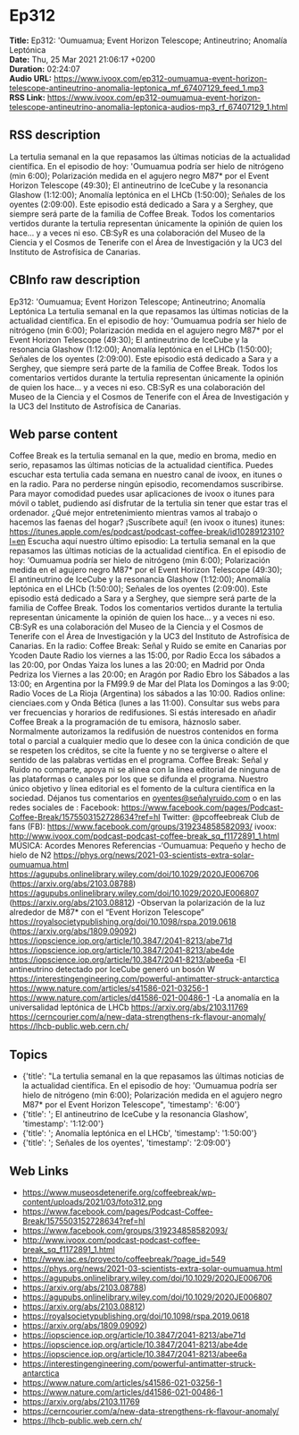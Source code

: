 # Ep312  
**Title:** Ep312: 'Oumuamua; Event Horizon Telescope; Antineutrino; Anomalía Leptónica  
**Date:** Thu, 25 Mar 2021 21:06:17 +0200  
**Duration:** 02:24:07  
**Audio URL:** https://www.ivoox.com/ep312-oumuamua-event-horizon-telescope-antineutrino-anomalia-leptonica_mf_67407129_feed_1.mp3  
**RSS Link:** https://www.ivoox.com/ep312-oumuamua-event-horizon-telescope-antineutrino-anomalia-leptonica-audios-mp3_rf_67407129_1.html  

## RSS description
La tertulia semanal en la que repasamos las últimas noticias de la actualidad científica. En el episodio de hoy: 'Oumuamua podría ser hielo de nitrógeno (min 6:00); Polarización medida en el agujero negro M87* por el Event Horizon Telescope (49:30); El antineutrino de IceCube y la resonancia Glashow (1:12:00); Anomalía leptónica en el LHCb (1:50:00); Señales de los oyentes (2:09:00). Este episodio está dedicado a Sara y a Serghey, que siempre será parte de la familia de Coffee Break. Todos los comentarios vertidos durante la tertulia representan únicamente la opinión de quien los hace... y a veces ni eso. CB:SyR es una colaboración del Museo de la Ciencia y el Cosmos de Tenerife con el Área de Investigación y la UC3 del Instituto de Astrofísica de Canarias.

## CBInfo raw description
Ep312: 'Oumuamua; Event Horizon Telescope; Antineutrino; Anomalía Leptónica
La tertulia semanal en la que repasamos las últimas noticias de la actualidad científica. En el episodio de hoy: 'Oumuamua podría ser hielo de nitrógeno (min 6:00); Polarización medida en el agujero negro M87* por el Event Horizon Telescope (49:30); El antineutrino de IceCube y la resonancia Glashow (1:12:00); Anomalía leptónica en el LHCb (1:50:00); Señales de los oyentes (2:09:00). Este episodio está dedicado a Sara y a Serghey, que siempre será parte de la familia de Coffee Break. Todos los comentarios vertidos durante la tertulia representan únicamente la opinión de quien los hace... y a veces ni eso. CB:SyR es una colaboración del Museo de la Ciencia y el Cosmos de Tenerife con el Área de Investigación y la UC3 del Instituto de Astrofísica de Canarias.


## Web parse content
Coffee Break es la tertulia semanal en la que, medio en broma, medio en serio, repasamos las últimas noticias de la actualidad científica. Puedes escuchar esta tertulia cada semana en nuestro canal de ivoox, en itunes o en la radio. Para no perderse ningún episodio, recomendamos suscribirse. Para mayor comodidad puedes usar aplicaciones de ivoox o itunes para móvil o tablet, pudiendo así disfrutar de la tertulia sin tener que estar tras el ordenador. ¿Qué mejor entretenimiento mientras vamos al trabajo o hacemos las faenas del hogar? ¡Suscríbete aquí! (en ivoox o itunes) itunes: https://itunes.apple.com/es/podcast/podcast-coffee-break/id1028912310?l=en Escucha aquí nuestro último episodio: La tertulia semanal en la que repasamos las últimas noticias de la actualidad científica. En el episodio de hoy: ‘Oumuamua podría ser hielo de nitrógeno (min 6:00); Polarización medida en el agujero negro M87* por el Event Horizon Telescope (49:30); El antineutrino de IceCube y la resonancia Glashow (1:12:00); Anomalía leptónica en el LHCb (1:50:00); Señales de los oyentes (2:09:00). Este episodio está dedicado a Sara y a Serghey, que siempre será parte de la familia de Coffee Break. Todos los comentarios vertidos durante la tertulia representan únicamente la opinión de quien los hace… y a veces ni eso. CB:SyR es una colaboración del Museo de la Ciencia y el Cosmos de Tenerife con el Área de Investigación y la UC3 del Instituto de Astrofísica de Canarias. En la radio: Coffee Break: Señal y Ruido se emite en Canarias por Ycoden Daute Radio los viernes a las 15:00, por Radio Ecca los sábados a las 20:00, por Ondas Yaiza los lunes a las 20:00; en Madrid por Onda Pedriza los Viernes a las 20:00; en Aragón por Radio Ebro los Sábados a las 13:00; en Argentina por la FM99.9 de Mar del Plata los Domingos a las 9:00; Radio Voces de La Rioja (Argentina) los sábados a las 10:00. Radios online: cienciaes.com y Onda Bética (lunes a las 11:00). Consultar sus webs para ver frecuencias y horarios de redifusiones. Si estás interesado en añadir Coffee Break a la programación de tu emisora, háznoslo saber. Normalmente autorizamos la redifusión de nuestros contenidos en forma total o parcial a cualquier medio que lo desee con la única condición de que se respeten los créditos, se cite la fuente y no se tergiverse o altere el sentido de las palabras vertidas en el programa. Coffee Break: Señal y Ruido no comparte, apoya ni se alinea con la línea editorial de ninguna de las plataformas o canales por los que se difunda el programa. Nuestro único objetivo y línea editorial es el fomento de la cultura científica en la sociedad. Déjanos tus comentarios en oyentes@señalyruido.com o en las redes sociales de : Facebook: https://www.facebook.com/pages/Podcast-Coffee-Break/1575503152728634?ref=hl Twitter: @pcoffeebreak Club de fans (FB): https://www.facebook.com/groups/319234858582093/ ivoox: http://www.ivoox.com/podcast-podcast-coffee-break_sq_f1172891_1.html MÚSICA: Acordes Menores Referencias -‘Oumuamua: Pequeño y hecho de hielo de N2 https://phys.org/news/2021-03-scientists-extra-solar-oumuamua.html https://agupubs.onlinelibrary.wiley.com/doi/10.1029/2020JE006706 (https://arxiv.org/abs/2103.08788) https://agupubs.onlinelibrary.wiley.com/doi/10.1029/2020JE006807 (https://arxiv.org/abs/2103.08812) -Observan la polarización de la luz alrededor de M87* con el “Event Horizon Telescope” https://royalsocietypublishing.org/doi/10.1098/rspa.2019.0618 (https://arxiv.org/abs/1809.09092) https://iopscience.iop.org/article/10.3847/2041-8213/abe71d https://iopscience.iop.org/article/10.3847/2041-8213/abe4de https://iopscience.iop.org/article/10.3847/2041-8213/abee6a -El antineutrino detectado por IceCube generó un bosón W https://interestingengineering.com/powerful-antimatter-struck-antarctica https://www.nature.com/articles/s41586-021-03256-1 https://www.nature.com/articles/d41586-021-00486-1 -La anomalía en la universalidad leptónica de LHCb https://arxiv.org/abs/2103.11769 https://cerncourier.com/a/new-data-strengthens-rk-flavour-anomaly/ https://lhcb-public.web.cern.ch/

## Topics
- {'title': "La tertulia semanal en la que repasamos las últimas noticias de la actualidad científica. En el episodio de hoy: 'Oumuamua podría ser hielo de nitrógeno (min 6:00); Polarización medida en el agujero negro M87* por el Event Horizon Telescope", 'timestamp': '6:00'}
- {'title': '; El antineutrino de IceCube y la resonancia Glashow', 'timestamp': '1:12:00'}
- {'title': '; Anomalía leptónica en el LHCb', 'timestamp': '1:50:00'}
- {'title': '; Señales de los oyentes', 'timestamp': '2:09:00'}
## Web Links
- https://www.museosdetenerife.org/coffeebreak/wp-content/uploads/2021/03/foto312.png
- https://www.facebook.com/pages/Podcast-Coffee-Break/1575503152728634?ref=hl
- https://www.facebook.com/groups/319234858582093/
- http://www.ivoox.com/podcast-podcast-coffee-break_sq_f1172891_1.html
- http://www.iac.es/proyecto/coffeebreak/?page_id=549
- https://phys.org/news/2021-03-scientists-extra-solar-oumuamua.html
- https://agupubs.onlinelibrary.wiley.com/doi/10.1029/2020JE006706
- https://arxiv.org/abs/2103.08788)
- https://agupubs.onlinelibrary.wiley.com/doi/10.1029/2020JE006807
- https://arxiv.org/abs/2103.08812)
- https://royalsocietypublishing.org/doi/10.1098/rspa.2019.0618
- https://arxiv.org/abs/1809.09092)
- https://iopscience.iop.org/article/10.3847/2041-8213/abe71d
- https://iopscience.iop.org/article/10.3847/2041-8213/abe4de
- https://iopscience.iop.org/article/10.3847/2041-8213/abee6a
- https://interestingengineering.com/powerful-antimatter-struck-antarctica
- https://www.nature.com/articles/s41586-021-03256-1
- https://www.nature.com/articles/d41586-021-00486-1
- https://arxiv.org/abs/2103.11769
- https://cerncourier.com/a/new-data-strengthens-rk-flavour-anomaly/
- https://lhcb-public.web.cern.ch/
